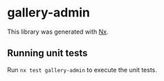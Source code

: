 # gallery-admin

This library was generated with [Nx](https://nx.dev).

## Running unit tests

Run `nx test gallery-admin` to execute the unit tests.
